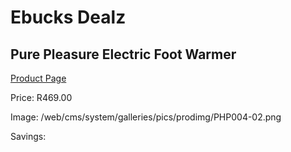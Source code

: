 
# Ebucks Dealz
## Pure Pleasure Electric Foot Warmer
[Product Page](https://www.ebucks.com/web/shop/productSelected.do?prodId=1136308405&catId=704982758)

Price: R469.00

Image: /web/cms/system/galleries/pics/prodimg/PHP004-02.png

Savings: 


	